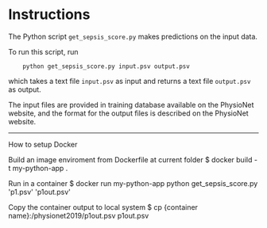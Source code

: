 # Instructions

The Python script `get_sepsis_score.py` makes predictions on the input data.

To run this script, run

        python get_sepsis_score.py input.psv output.psv

which takes a text file `input.psv` as input and returns a text file `output.psv` as output.

The input files are provided in training database available on the PhysioNet website, and the format for the output files is described on the PhysioNet website.




--------
How to setup Docker 


Build an image enviroment from Dockerfile at current folder
$ docker build -t my-python-app .

Run in a container 
$ docker run my-python-app python get_sepsis_score.py 'p1.psv' 'p1out.psv'

Copy the container output to local system
$ cp {container name}:/physionet2019/p1out.psv p1out.psv

